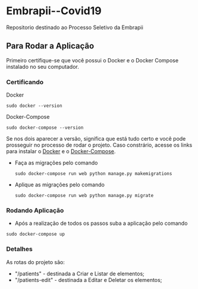 # Embrapii--Covid19
Repositorio destinado ao Processo Seletivo da Embrapii

## Para Rodar a Aplicação

Primeiro certifique-se que você possui o Docker e o Docker Compose instalado no seu computador.

### Certificando
Docker
```
sudo docker --version
```

Docker-Compose
```
sudo docker-compose --version
```

Se nos dois aparecer a versão, significa que está tudo certo e você pode prosseguir no processo de rodar o projeto.
Caso constrário, acesse os links para instalar o [Docker](https://docs.docker.com/install/) e o [Docker-Compose](https://docs.docker.com/compose/install/).

- Faça as migrações pelo comando

  `sudo docker-compose run web python manage.py makemigrations`

- Aplique as migrações pelo comando

  `sudo docker-compose run web python manage.py migrate`

### Rodando Aplicação

  - Após a realização de todos os passos suba a aplicação pelo comando

  `sudo docker-compose up`
  
### Detalhes 
  
  As rotas do projeto são:
  
  - "/patients" - destinada a Criar e Listar de elementos;
  - "/patients-edit" - destinada a Editar e Deletar os elementos;
  

